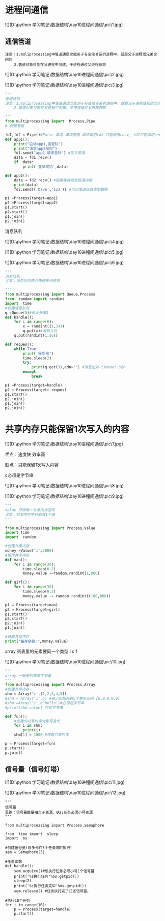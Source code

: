 # 进程间通信

![](D:\python 学习笔记\数据结构\day10进程间通信\pic\1.jpg)

## 通信管道

```
注意：1.muliprocessing中管道通信之能用于有亲缘关系的进程中，就是父子进程或兄弟之间的
    2.管道对象只能在父进程中创建，子进程通过父进程获取
```

![](D:\python 学习笔记\数据结构\day10进程间通信\pic\2.jpg)

![](D:\python 学习笔记\数据结构\day10进程间通信\pic\3.jpg)

```python
"""
管道通信
注意：1.muliprocessing中管道通信之能用于有亲缘关系的进程中，就是父子进程或兄弟之间的
    2.管道对象只能在父进程中创建，子进程通过父进程获取

"""
from multiprocessing import  Process,Pipe
# 创建管道

fd1,fd2 = Pipe()#False 单向 单项管道 单项调用fd1 只能调用recv, fd2只能调用send
def app1():
    print("启动app1,请登陆")
    print("请求app2授权")
    fd1.send("app1 请求登陆") #写入管道
    data = fd1.recv()
    if  data:
        print('登陆成功',data)

def app2():
    data = fd2.recv() #阻塞等待读取管道内容
    print(data)
    fd2.send(('Dave','123')) #可以发送任意类型数据

p1 =Process(target=app1)
p2 =Process(target=app2)
p1.start()
p2.start()
p1.join()
p2.join()
```

消息队列



![](D:\python 学习笔记\数据结构\day10进程间通信\pic\4.jpg)

![](D:\python 学习笔记\数据结构\day10进程间通信\pic\5.jpg)

![](D:\python 学习笔记\数据结构\day10进程间通信\pic\6.jpg)

```python
"""
消息队列
注意：消息队列符合先进先出原则

"""
from multiprocessing import Queue,Process
from  random import randint
import  time
#创建消息队列
q =Queue(5)#最大长度4
def handle():
    for i in range(6):
        x = randint((1,34))
        q.put(x)#消息入队
    q.put(randint(1,16))

def reques():
    while True:
        print('摇啊摇')
        time.sleep(2)
        try:
            print(q.get(3),edn='') #消息出对 timeout 3秒
        except:
            break

p1 =Process(target=handle)
p2 = Process(target= reques)
p1.start()
p2.join()
p1.join()
p2.join()
```

# 共享内存只能保留1次写入的内容

![](D:\python 学习笔记\数据结构\day10进程间通信\pic\7.jpg)

优点：速度快 效率高

缺点：只能保留1次写入内容

c必须是字节串

![](D:\python 学习笔记\数据结构\day10进程间通信\pic\8.jpg)

![](D:\python 学习笔记\数据结构\day10进程间通信\pic\9.jpg)



```python
"""
value 开辟单一共享内存空间
注意：共享内存中只能有1个值
"""

from multiprocessing import Process,Value
import time
import  random

#创建共享内存
money =Value('i',5000)
#操作共享内存
def man():
    for i in range(30):
        time.sleep(0.2)
        money.value +=random.randint(1,000)

def girl():
    for i in range(30)
        time.sleep(0.2)
        money.value -= random.randint((100,800))

p1 = Process(target=man)
p2 = Process(target=girl)
p1.start()
p2.start()
p2.join()
p1.join()

#获取共享内存
print('每月余额:',money.value)
```

array 列表里的元素要同一个类型 i c f

![](D:\python 学习笔记\数据结构\day10进程间通信\pic\10.jpg)

```python
"""
array 一般是列表或字节串
"""
from multiprocessing import Process,Array
#创建共享内存
shm = Array('i',[1,2,3,4,5])
#shm = Array('i',5) #表示初始开辟5个整形空间 [0,0,0,0,0]
#shm =Array('c',b'hello')#必须是字节串
#print(shm.value) 打印字节串

def fun():
    #创建的共享内存对象可迭代
    for i in shm:
        print(i)
    shm[1] = 1000 #修改共享内存

p = Process(target=fun)
p.start()
p.join()
```



## 信号量（信号灯塔）

![](D:\python 学习笔记\数据结构\day10进程间通信\pic\11.jpg)

![](D:\python 学习笔记\数据结构\day10进程间通信\pic\12.jpg)

```
"""
信号量
思路：信号量数量相当于资源，执行任务必须小号资源
"""

from multiprocessing import Process,Semaphore

from  time import  sleep
import  os

#创建信号量(最多允许3个任务同时执行）
sem = Semaphore(3)

#任务函数
def handle():
    sem.acquire()#想执行任务必须小号1个信号量
    print('%s执行任务'%os.getpid())
    sleep(2)
    print('%s执行任务完毕'%os.getpid())
    sem.release() #任务执行完了归还信号量。

#执行10个任务
for i in range(10):
    p = Process(target=handle)
    p.start()
```